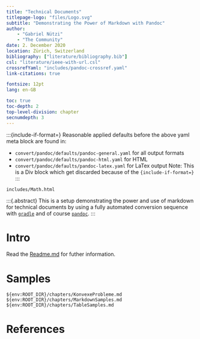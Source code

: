 ```yaml
---
title: "Technical Documents"
titlepage-logo: "files/Logo.svg"
subtitle: "Demonstrating the Power of Markdown with Pandoc"
author:
    - "Gabriel Nützi"
    - "The Community"
date: 2. December 2020
location: Zürich, Switzerland
bibliography: ["literature/bibliography.bib"]
csl: "literature/ieee-with-url.csl"
crossrefYaml: "includes/pandoc-crossref.yaml"
link-citations: true

fontsize: 12pt
lang: en-GB

toc: true
toc-depth: 2
top-level-division: chapter
secnumdepth: 3
---
```


:::{include-if-format=}
Reasonable applied defaults before the above yaml meta block are found in:
- `convert/pandoc/defaults/pandoc-general.yaml` for all output formats
- `convert/pandoc/defaults/pandoc-html.yaml` for HTML
- `convert/pandoc/defaults/pandoc-latex.yaml` for LaTex output
Note: This is a Div block which get discarded because of the `{include-if-format=}`
:::

```{.include format=html include-if-format=html;html5}
includes/Math.html
```

:::{.abstract}
This is a setup demonstrating the power and use of markdown for technical documents by using
a fully automated conversion sequence with [`gradle`](https://gradle.org) and of course [`pandoc`](https://pandoc.org).
:::

# Intro

Read the [Readme.md](https://github.com/gabyx/TechnicalMarkdown/blob/master/Readme.md)
for futher information.

# Samples

```{.include}
${env:ROOT_DIR}/chapters/KonvexeProbleme.md
${env:ROOT_DIR}/chapters/MarkdownSamples.md
${env:ROOT_DIR}/chapters/TableSamples.md
```

# References
